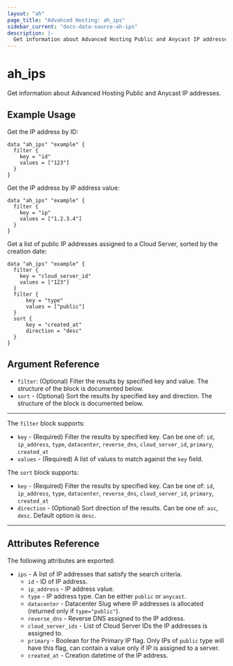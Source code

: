 ```yaml
---
layout: "ah"
page_title: "Advahced Hosting: ah_ips"
sidebar_current: "docs-data-source-ah-ips"
description: |-
  Get information about Advanced Hosting Public and Anycast IP addresses.
---
```


# ah_ips

Get information about Advanced Hosting Public and Anycast IP addresses.

## Example Usage

Get the IP address by ID:

```hcl
data "ah_ips" "example" {
  filter {
    key = "id"
    values = ["123"]
  }
}
```

Get the IP address by IP address value:

```hcl
data "ah_ips" "example" {
  filter {
    key = "ip"
    values = ["1.2.3.4"]
  }
}
```

Get a list of public IP addresses assigned to a Cloud Server, sorted by the creation date:

```hcl
data "ah_ips" "example" {
  filter {
    key = "cloud_server_id"
    values = ["123"]
  }
  filter {
      key = "type"
      values = ["public"]
  }
  sort {
      key = "created_at"
      direction = "desc"
  }
}
```

## Argument Reference

* `filter`: (Optional) Filter the results by specified key and value. The structure of the block is documented below.
* `sort` - (Optional) Sort the results by specified key and direction. The structure of the block is documented below.

---

The `filter` block supports:
* `key` - (Required) Filter the results by specified key. Can be one of: `id`, `ip_address`, `type`,  `datacenter`, `reverse_dns`, `cloud_server_id`, `primary`, `created_at`
* `values` - (Required) A list of values to match against the `key` field.

The `sort` block supports:
* `key` - (Required) Filter the results by specified key. Can be one of: `id`, `ip_address`, `type`,  `datacenter`, `reverse_dns`, `cloud_server_id`, `primary`, `created_at`
* `direction` - (Optional) Sort direction of the results. Can be one of: `asc`, `desc`. Default option is `desc`.

---

## Attributes Reference

The following attributes are exported:

* `ips` - A list of IP addresses that satisfy the search criteria.
    * `id` - ID of IP address.
    * `ip_address` - IP address value.
    * `type` - IP address type. Can be either `public` or `anycast`.
    * `datacenter` - Datacenter Slug where IP addresses is allocated (returned only if `type="public"`). 
    * `reverse_dns` - Reverse DNS assigned to the IP address.
    * `cloud_server_ids` - List of Cloud Server IDs the IP addresses is assigned to.
    * `primary` - Boolean for the Primary IP flag. Only IPs of `public` type will have this flag, can contain a value only if IP is assigned to a server.
    * `created_at` - Creation datetime of the IP address.
